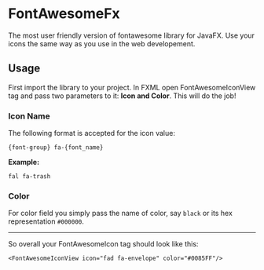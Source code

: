 # FontAwesomeFx
The most user friendly version of fontawesome library for JavaFX. Use your icons the same way as you use in the web developement.

## Usage
First import the library to your project. In FXML open FontAwesomeIconView tag and pass two parameters to it: **Icon and Color**. This will do the job!

### Icon Name
The following format is accepted for the icon value: 

`{font-group} fa-{font_name}`



**Example:**

`fal fa-trash`

### Color
For color field you simply pass the name of color, say `black` or its hex representation `#000000`.

___

So overall your FontAwesomeIcon tag should look like this:

```<FontAwesomeIconView icon="fad fa-envelope" color="#0085FF"/>```